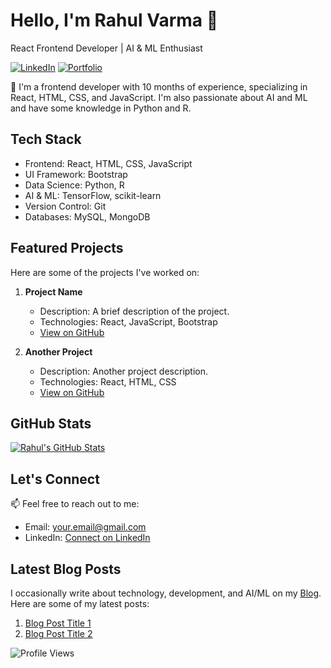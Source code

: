 <!-- Your Name and Introduction -->
# Hello, I'm Rahul Varma 👋
React Frontend Developer | AI & ML Enthusiast

[![LinkedIn](https://img.shields.io/badge/LinkedIn-Connect%20with%20Me-blue?style=for-the-badge&logo=linkedin)](https://www.linkedin.com/in/your-linkedin-profile)
[![Portfolio](https://img.shields.io/badge/Portfolio-Check%20My%20Work-brightgreen?style=for-the-badge)](https://your-portfolio.com)

<!-- Summary -->
🚀 I'm a frontend developer with 10 months of experience, specializing in React, HTML, CSS, and JavaScript. I'm also passionate about AI and ML and have some knowledge in Python and R.

<!-- Tech Stack -->
## Tech Stack
- Frontend: React, HTML, CSS, JavaScript
- UI Framework: Bootstrap
- Data Science: Python, R
- AI & ML: TensorFlow, scikit-learn
- Version Control: Git
- Databases: MySQL, MongoDB

<!-- Featured Projects -->
## Featured Projects
Here are some of the projects I've worked on:

1. **Project Name**
   - Description: A brief description of the project.
   - Technologies: React, JavaScript, Bootstrap
   - [View on GitHub](link-to-github-repo)

2. **Another Project**
   - Description: Another project description.
   - Technologies: React, HTML, CSS
   - [View on GitHub](link-to-github-repo)

<!-- GitHub Stats -->
## GitHub Stats
[![Rahul's GitHub Stats](https://github-readme-stats.vercel.app/api?username=your-github-username&show_icons=true&count_private=true&theme=dark)](https://github.com/anuraghazra/github-readme-stats)

<!-- Contact Me -->
## Let's Connect
📫 Feel free to reach out to me:
- Email: your.email@gmail.com
- LinkedIn: [Connect on LinkedIn](https://www.linkedin.com/in/your-linkedin-profile)

<!-- Latest Blog Posts -->
## Latest Blog Posts
I occasionally write about technology, development, and AI/ML on my [Blog](https://your-blog.com). Here are some of my latest posts:

1. [Blog Post Title 1](https://your-blog.com/post-1)
2. [Blog Post Title 2](https://your-blog.com/post-2)

<!-- Footer -->
![Profile Views](https://komarev.com/ghpvc/?username=your-github-username)

<!-- You can customize and add more sections as needed. -->
